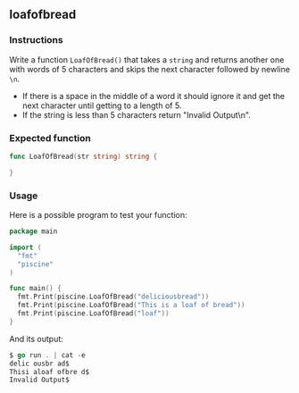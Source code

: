 ## loafofbread

### Instructions

Write a function `LoafOfBread()` that takes a `string` and returns another one with words of 5 characters and skips the next character followed by newline `\n`.

- If there is a space in the middle of a word it should ignore it and get the next character until getting to a length of 5.
- If the string is less than 5 characters return "Invalid Output\n".

### Expected function

```go
func LoafOfBread(str string) string {

}
```

### Usage

Here is a possible program to test your function:

```go
package main

import (
  "fmt"
  "piscine"
)

func main() {
  fmt.Print(piscine.LoafOfBread("deliciousbread"))
  fmt.Print(piscine.LoafOfBread("This is a loaf of bread"))
  fmt.Print(piscine.LoafOfBread("loaf"))
}
```

And its output:

```go
$ go run . | cat -e
delic ousbr ad$
Thisi aloaf ofbre d$
Invalid Output$
```
